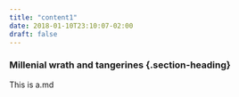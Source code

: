 ```yaml
---
title: "content1"
date: 2018-01-10T23:10:07-02:00
draft: false
---
```

### Millenial wrath and tangerines {.section-heading}

This is a.md
